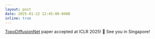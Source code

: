 ```yaml
---
layout: post
date: 2025-01-22 12:45:00-0400
inline: true
---
```


[TopoDiffusionNet](https://arxiv.org/pdf/2410.16646) paper accepted at ICLR 2025! :tada: See you in Singapore!
